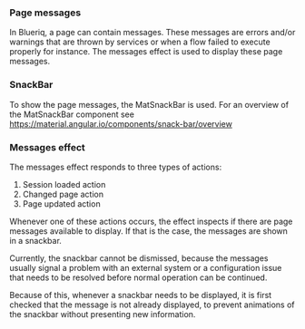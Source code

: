 ### Page messages
In Blueriq, a page can contain messages. These messages are errors and/or warnings that are thrown by services or when
a flow failed to execute properly for instance. The messages effect is used to display these page messages.
 
### SnackBar
To show the page messages, the MatSnackBar is used. For an overview of the MatSnackBar component see 
https://material.angular.io/components/snack-bar/overview

### Messages effect
The messages effect responds to three types of actions:
1. Session loaded action
2. Changed page action
3. Page updated action

Whenever one of these actions occurs, the effect inspects if there are page messages available to display.
If that is the case, the messages are shown in a snackbar.

Currently, the snackbar cannot be dismissed, because the messages usually signal a problem with an external
system or a configuration issue that needs to be resolved before normal operation can be continued.
 
Because of this, whenever a snackbar needs to be displayed, it is first checked that the message is not already
displayed, to prevent animations of the snackbar without presenting new information.
